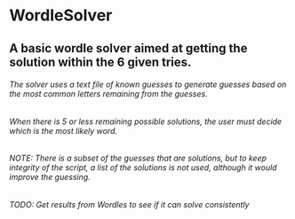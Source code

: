 # WordleSolver
## A basic wordle solver aimed at getting the solution within the 6 given tries.
###### The solver uses a text file of known guesses to generate guesses based on the most common letters remaining from the guesses.
###### When there is 5 or less remaining possible solutions, the user must decide which is the most likely word.
###### NOTE: There is a subset of the guesses that are solutions, but to keep integrity of the script, a list of the solutions is not used, although it would improve the guessing.
###### TODO: Get results from Wordles to see if it can solve consistently
